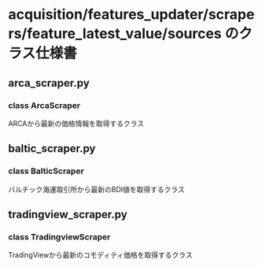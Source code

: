 # acquisition/features_updater/scrapers/feature_latest_value/sources のクラス仕様書

## arca_scraper.py

### class ArcaScraper
ARCAから最新の価格情報を取得するクラス

## baltic_scraper.py

### class BalticScraper
バルチック海運取引所から最新のBDI値を取得するクラス

## tradingview_scraper.py

### class TradingviewScraper
TradingViewから最新のコモディティ価格を取得するクラス

